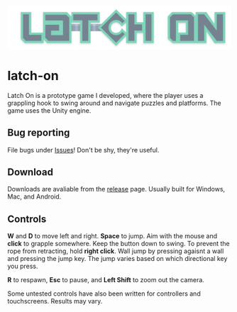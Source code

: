 ![Latch-On](https://raw.githubusercontent.com/NotWoods/latch-on/master/Assets/Static%20Assets/Sprites/UI/Logo%20Source.svg)

# latch-on

Latch On is a prototype game I developed, where the player
uses a grappling hook to swing around and navigate puzzles and platforms.
The game uses the Unity engine.

## Bug reporting
File bugs under [Issues](https://github.com/NotWoods/latch-on/issues)! Don't be shy, they're useful.

## Download
Downloads are avaliable from the
[release](https://github.com/NotWoods/latch-on/releases) page. Usually built for
Windows, Mac, and Android.

## Controls
**W** and **D** to move left and right.
**Space** to jump.
Aim with the mouse and **click** to grapple somewhere.
Keep the button down to swing.
To prevent the rope from retracting, hold **right click**.
Wall jump by pressing agaisnt a wall and pressing the jump key.
The jump varies based on which directional key you press.

**R** to respawn, **Esc** to pause, and **Left Shift** to zoom out the camera.

Some untested controls have also been written for controllers and touchscreens. Results may vary.
